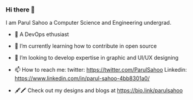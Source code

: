 ### Hi there 👋
I am Parul Sahoo a Computer Science and Engineering undergrad.



- 🔭 A DevOps ethusiast
- 🌱 I’m currently learning how to contribute in open source
- 👯 I’m looking to develop expertise in graphic and UI/UX designing 
- 📫 How to reach me: twitter: https://twitter.com/ParulSahoo
                       Linkedin: https://www.linkedin.com/in/parul-sahoo-4bb8301a0/

- 🖋🖍 Check out my designs and blogs at https://bio.link/parulsahoo
